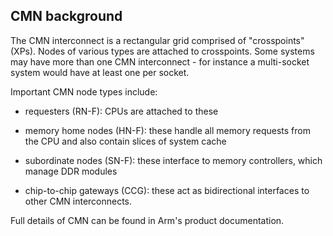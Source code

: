 CMN background
--------------
The CMN interconnect is a rectangular grid comprised of
"crosspoints" (XPs). Nodes of various types are attached to
crosspoints. Some systems may have more than one CMN
interconnect - for instance a multi-socket system would
have at least one per socket.

Important CMN node types include:

 - requesters (RN-F): CPUs are attached to these

 - memory home nodes (HN-F): these handle all memory requests
   from the CPU and also contain slices of system cache

 - subordinate nodes (SN-F): these interface to memory
   controllers, which manage DDR modules

 - chip-to-chip gateways (CCG): these act as bidirectional
   interfaces to other CMN interconnects.

Full details of CMN can be found in Arm's product documentation.

